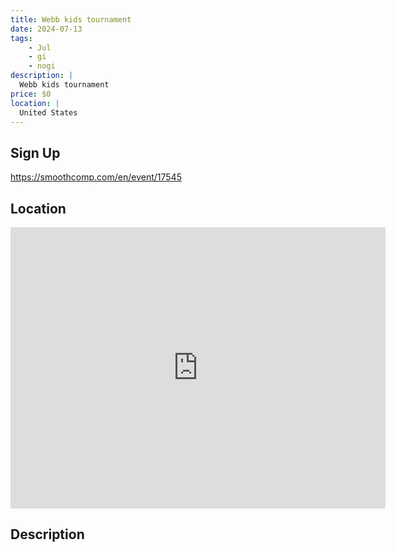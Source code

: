 ```yaml
---
title: Webb kids tournament
date: 2024-07-13
tags:
    - Jul
    - gi 
    - nogi 
description: |
  Webb kids tournament
price: $0
location: |
  United States
---
```

## Sign Up
https://smoothcomp.com/en/event/17545

## Location
<iframe src="https://www.google.com/maps/embed?pb=!1m18!1m12!1m3!1d12345.6789!2d!3d!2m3!1f0!2f0!3f0!3m2!1i1024!2i768!4f13.1!3m3!1m2!1s0x0%3A0x0!2z!5e0!3m2!1sen!2sus!4v1234567890" width="600" height="450" style="border:0;" allowfullscreen="" loading="lazy"></iframe>

## Description
